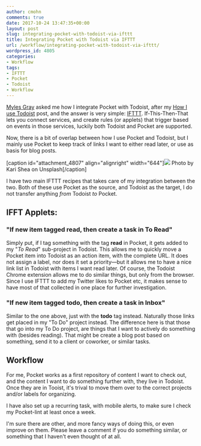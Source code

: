 ```yaml
---
author: cmohn
comments: true
date: 2017-10-24 13:47:35+00:00
layout: post
slug: integrating-pocket-with-todoist-via-ifttt
title: Integrating Pocket with Todoist via IFTTT
url: /workflow/integrating-pocket-with-todoist-via-ifttt/
wordpress_id: 4805
categories:
- Workflow
tags:
- IFTTT
- Pocket
- Todoist
- Workflow
---
```


[Myles Gray](https://twitter.com/mylesagray/status/922783625241866241) asked me how I integrate Pocket with Todoist, after my [How I use Todoist](http://vninja.net/workflow/how-i-use-todoist/) post, and the answer is very simple: [IFTTT](https://ifttt.com/). If-This-Then-That lets you connect services, and create rules (or applets) that trigger based on events in those services, luckily both Todoist and Pocket are supported.

Now, there is a bit of overlap between how I use Pocket and Todoist, but I mainly use Pocket to keep track of links I want to either read later, or use as basis for blog posts.

[caption id="attachment_4807" align="alignright" width="644"][![](/img/kari-shea-199320-644x429.jpg)](https://unsplash.com/@karishea) Photo by Kari Shea on Unsplash[/caption]

I have two main IFTTT recipes that takes care of my integration between the two. Both of these use Pocket as the source, and Todoist as the target, I do not transfer anything _from_ Todoist _to_ Pocket.



## **IFFT Applets:**





### **"If new item tagged read, then create a task in To Read"**



Simply put, if I tag something with the tag **read** in Pocket, it gets added to my "_To Read_" sub-project in Todoist. This allows me to quickly move a Pocket item into Todoist as an action item, with the complete URL. It does not assign a label, nor does it set a priority—but it allows me to have a nice link list in Todoist with items I want read later. Of course, the Todoist Chrome extension allows me to do similar things, but only from the browser. Since I use IFTTT to add my Twitter likes to Pocket etc, it makes sense to have most of that collected in one place for further investigation.



### **"If new item tagged todo, then create a task in Inbox"**



Similar to the one above, just with the **todo** tag instead. Naturally those links get placed in my "To Do" project instead. The difference here is that those that go into my To Do project, are things that I want to actively do something with (besides reading). That might be create a blog post based on something, send it to a client or coworker, or similar tasks.



## Workflow



For me, Pocket works as a first repository of content I want to check out, and the content I want to do something further with, they live in Todoist. Once they are in Tooist, it's trival to move them over to the correct projects and/or labels for organizing.

I have also set up a recurring task, with mobile alerts, to make sure I check my Pocket-lint at least once a week.

I'm sure there are other, and more fancy ways of doing this, or even improve on them. Please leave a comment if you do something similar, or something that I haven't even thought of at all.
